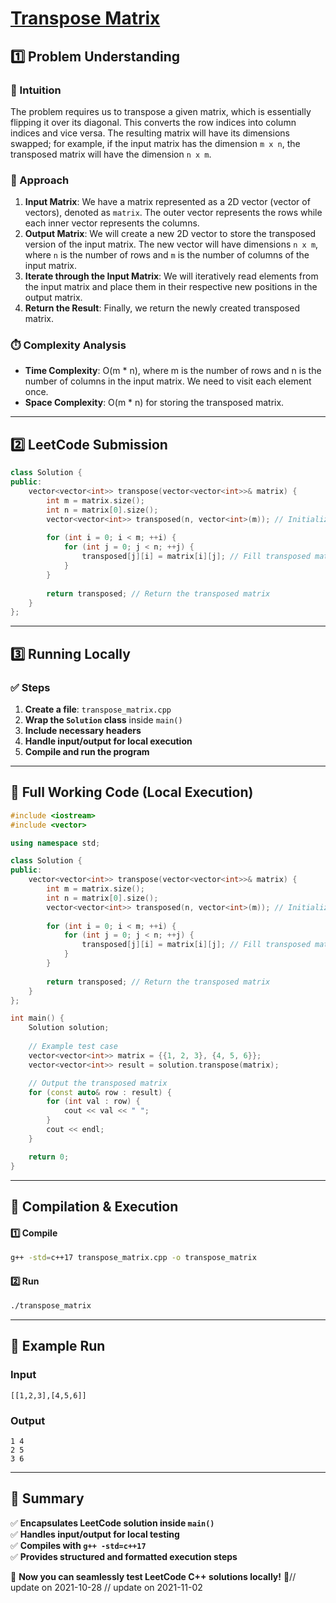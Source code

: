 # **[Transpose Matrix](https://leetcode.com/problems/transpose-matrix/description/)**  

## **1️⃣ Problem Understanding**  
### **📌 Intuition**  
The problem requires us to transpose a given matrix, which is essentially flipping it over its diagonal. This converts the row indices into column indices and vice versa. The resulting matrix will have its dimensions swapped; for example, if the input matrix has the dimension `m x n`, the transposed matrix will have the dimension `n x m`.  

### **🚀 Approach**  
1. **Input Matrix**: We have a matrix represented as a 2D vector (vector of vectors), denoted as `matrix`. The outer vector represents the rows while each inner vector represents the columns.
2. **Output Matrix**: We will create a new 2D vector to store the transposed version of the input matrix. The new vector will have dimensions `n x m`, where `n` is the number of rows and `m` is the number of columns of the input matrix.
3. **Iterate through the Input Matrix**: We will iteratively read elements from the input matrix and place them in their respective new positions in the output matrix.
4. **Return the Result**: Finally, we return the newly created transposed matrix.

### **⏱️ Complexity Analysis**  
- **Time Complexity**: O(m * n), where m is the number of rows and n is the number of columns in the input matrix. We need to visit each element once.
- **Space Complexity**: O(m * n) for storing the transposed matrix.

---  

## **2️⃣ LeetCode Submission**  
```cpp
class Solution {
public:
    vector<vector<int>> transpose(vector<vector<int>>& matrix) {
        int m = matrix.size();
        int n = matrix[0].size();
        vector<vector<int>> transposed(n, vector<int>(m)); // Initialize transposed matrix
        
        for (int i = 0; i < m; ++i) {
            for (int j = 0; j < n; ++j) {
                transposed[j][i] = matrix[i][j]; // Fill transposed matrix
            }
        }
        
        return transposed; // Return the transposed matrix
    }
};
```

---  

## **3️⃣ Running Locally**  
### **✅ Steps**  
1. **Create a file**: `transpose_matrix.cpp`  
2. **Wrap the `Solution` class** inside `main()`  
3. **Include necessary headers**  
4. **Handle input/output for local execution**  
5. **Compile and run the program**  

---  

## **📝 Full Working Code (Local Execution)**  
```cpp
#include <iostream>
#include <vector>

using namespace std;

class Solution {
public:
    vector<vector<int>> transpose(vector<vector<int>>& matrix) {
        int m = matrix.size();
        int n = matrix[0].size();
        vector<vector<int>> transposed(n, vector<int>(m)); // Initialize transposed matrix
        
        for (int i = 0; i < m; ++i) {
            for (int j = 0; j < n; ++j) {
                transposed[j][i] = matrix[i][j]; // Fill transposed matrix
            }
        }
        
        return transposed; // Return the transposed matrix
    }
};

int main() {
    Solution solution;
    
    // Example test case
    vector<vector<int>> matrix = {{1, 2, 3}, {4, 5, 6}};
    vector<vector<int>> result = solution.transpose(matrix);

    // Output the transposed matrix
    for (const auto& row : result) {
        for (int val : row) {
            cout << val << " ";
        }
        cout << endl;
    }

    return 0;
}
```  

---  

## **🔧 Compilation & Execution**  
#### **1️⃣ Compile**  
```bash
g++ -std=c++17 transpose_matrix.cpp -o transpose_matrix
```  

#### **2️⃣ Run**  
```bash
./transpose_matrix
```  

---  

## **🎯 Example Run**  
### **Input**  
```
[[1,2,3],[4,5,6]]
```  
### **Output**  
```
1 4 
2 5 
3 6 
```  

---  

## **📌 Summary**  
✅ **Encapsulates LeetCode solution inside `main()`**  
✅ **Handles input/output for local testing**  
✅ **Compiles with `g++ -std=c++17`**  
✅ **Provides structured and formatted execution steps**  

🚀 **Now you can seamlessly test LeetCode C++ solutions locally!** 🚀// update on 2021-10-28
// update on 2021-11-02
